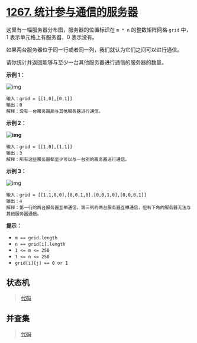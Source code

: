 # [1267. 统计参与通信的服务器](https://leetcode.cn/problems/count-servers-that-communicate/)

这里有一幅服务器分布图，服务器的位置标识在 `m * n` 的整数矩阵网格 `grid` 中，1 表示单元格上有服务器，0 表示没有。

如果两台服务器位于同一行或者同一列，我们就认为它们之间可以进行通信。

请你统计并返回能够与至少一台其他服务器进行通信的服务器的数量。

**示例 1：**

![img](https://assets.leetcode-cn.com/aliyun-lc-upload/uploads/2019/11/24/untitled-diagram-6.jpg)

```
输入：grid = [[1,0],[0,1]]
输出：0
解释：没有一台服务器能与其他服务器进行通信。
```

**示例 2：**

**![img](https://assets.leetcode-cn.com/aliyun-lc-upload/uploads/2019/11/24/untitled-diagram-4-1.jpg)**

```
输入：grid = [[1,0],[1,1]]
输出：3
解释：所有这些服务器都至少可以与一台别的服务器进行通信。
```

**示例 3：**

![img](https://assets.leetcode-cn.com/aliyun-lc-upload/uploads/2019/11/24/untitled-diagram-1-3.jpg)

```
输入：grid = [[1,1,0,0],[0,0,1,0],[0,0,1,0],[0,0,0,1]]
输出：4
解释：第一行的两台服务器互相通信，第三列的两台服务器互相通信，但右下角的服务器无法与其他服务器通信。
```



**提示：**

- `m == grid.length`
- `n == grid[i].length`
- `1 <= m <= 250`
- `1 <= n <= 250`
- `grid[i][j] == 0 or 1`



## 状态机

> [代码](solution1.h)



## 并查集

> [代码](solution2.h)
